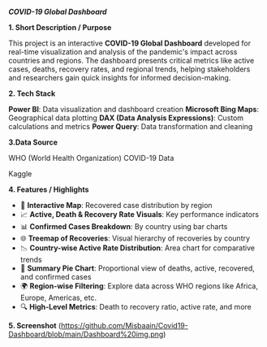 _**COVID-19 Global Dashboard**_


**1. Short Description / Purpose**

This project is an interactive **COVID-19 Global Dashboard** developed for real-time visualization and analysis of the pandemic's impact across countries and regions. The dashboard presents critical metrics like active cases, deaths, recovery rates, and regional trends, helping stakeholders and researchers gain quick insights for informed decision-making.

**2. Tech Stack**

**Power BI**: Data visualization and dashboard creation
**Microsoft Bing Maps**: Geographical data plotting
**DAX (Data Analysis Expressions)**: Custom calculations and metrics
**Power Query**: Data transformation and cleaning

**3.Data Source**

WHO (World Health Organization) COVID-19 Data

Kaggle

**4. Features / Highlights**

* 📍 **Interactive Map**: Recovered case distribution by region
* 📈 **Active, Death & Recovery Rate Visuals**: Key performance indicators
* 📊 **Confirmed Cases Breakdown**: By country using bar charts
* 🌐 **Treemap of Recoveries**: Visual hierarchy of recoveries by country
* 📉 **Country-wise Active Rate Distribution**: Area chart for comparative trends
* 🧮 **Summary Pie Chart**: Proportional view of deaths, active, recovered, and confirmed cases
* 🌍 **Region-wise Filtering**: Explore data across WHO regions like Africa, Europe, Americas, etc.
* 🔍 **High-Level Metrics**: Death to recovery ratio, active rate, and more

**5. Screenshot**
(https://github.com/Misbaain/Covid19-Dashboard/blob/main/Dashboard%20img.png)

